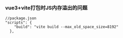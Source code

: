 ### vue3+vite打包时JS内存溢出的问题
```
//package.json
"scripts": {
    "build": "vite build --max_old_space_size=8192"
  },
```